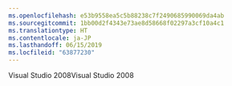```yaml
---
ms.openlocfilehash: e53b9558ea5c5b88238c7f2490685990069da4ab
ms.sourcegitcommit: 1bb00d2f4343e73ae8d58668f02297a3cf10a4c1
ms.translationtype: HT
ms.contentlocale: ja-JP
ms.lasthandoff: 06/15/2019
ms.locfileid: "63877230"
---
```

<span data-ttu-id="374c4-101">Visual Studio 2008</span><span class="sxs-lookup"><span data-stu-id="374c4-101">Visual Studio 2008</span></span>